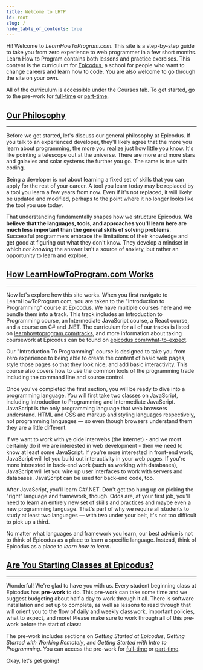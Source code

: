 ```yaml
---
title: Welcome to LHTP
id: root
slug: /
hide_table_of_contents: true
---
```


Hi! Welcome to _LearnHowToProgram.com_. This site is a step-by-step guide to take you from zero experience to web programmer in a few short months. Learn How to Program contains both lessons and practice exercises. This content is the curriculum for [Epicodus](http://www.epicodus.com), a school for people who want to change careers and learn how to code. You are also welcome to go through the site on your own.

All of the curriculum is accessible under the Courses tab. To get started, go to the pre-work for [full-time](https://full-time.learnhowtoprogram.com/pre-work) or [part-time](https://part-time.learnhowtoprogram.com/pre-work).

## [Our Philosophy](#our-philosophy)

---

Before we get started, let's discuss our general philosophy at Epicodus. If you talk to an experienced developer, they'll likely agree that the more you learn about programming, the more you realize just how little you know. It's like pointing a telescope out at the universe. There are more and more stars and galaxies and solar systems the further you go. The same is true with coding.

Being a developer is not about learning a fixed set of skills that you can apply for the rest of your career. A tool you learn today may be replaced by a tool you learn a few years from now. Even if it's not replaced, it will likely be updated and modified, perhaps to the point where it no longer looks like the tool you use today.

That understanding fundamentally shapes how we structure Epicodus. **We believe that the languages, tools, and approaches you'll learn here are much less important than the general skills of solving problems**. Successful programmers embrace the limitations of their knowledge and get good at figuring out what they don't know. They develop a mindset in which _not knowing_ the answer isn't a source of anxiety, but rather an opportunity to learn and explore.

## [How LearnHowToProgram.com Works](#how-learnhowtoprogram-com-works)

---

Now let's explore how this site works. When you first navigate to LearnHowToProgram.com, you are taken to the "Introduction to Programming" course at Epicodus. We have multiple courses here and we bundle them into a track. This track includes an Introduction to Programming course, an Intermediate JavaScript course, a React course, and a course on C# and .NET. The curriculum for all of our tracks is listed on [learnhowtoprogram.com/tracks](/tracks), and more information about taking coursework at Epicodus can be found on [epicodus.com/what-to-expect](https://www.epicodus.com/what-to-expect). 

Our "Introduction To Programming" course is designed to take you from zero experience to being able to create the content of basic web pages, style those pages so that they look nice, and add basic interactivity. This course also covers how to use the common tools of the programming trade including the command line and source control.

Once you've completed the first section, you will be ready to dive into a programming language. You will first take two classes on JavaScript, including Introduction to Programming and Intermediate JavaScript. JavaScript is the only programming language that web browsers understand. HTML and CSS are markup and styling languages respectively, not programming languages — so even though browsers understand them they are a little different.

If we want to work with ye olde interwebs (the internet) - and we most certainly do if we are interested in web development - then we need to know at least some JavaScript. If you're more interested in front-end work, JavaScript will let you build out interactivity in your web pages. If you're more interested in back-end work (such as working with databases), JavaScript will let you wire up user interfaces to work with servers and databases. JavaScript can be used for back-end code, too.

After JavaScript, you'll learn C#/.NET. Don't get too hung up on picking the "right" language and framework, though. Odds are, at your first job, you'll need to learn an entirely new set of skills and practices and maybe even a new programming language. That's part of why we require all students to study at least two languages — with two under your belt, it's not too difficult to pick up a third.

No matter what languages and framework you learn, our best advice is not to think of Epicodus as a place to learn a specific language. Instead, think of Epicodus as a place to _learn how to learn_.

## [Are You Starting Classes at Epicodus?](#are-you-starting-classes-at-epicodus)

---

Wonderful! We're glad to have you with us. Every student beginning class at Epicodus has **pre-work** to do. This pre-work can take some time and we suggest budgeting about half a day to work through it all. There is software installation and set up to complete, as well as lessons to read through that will orient you to the flow of daily and weekly classwork, important policies, what to expect, and more! Please make sure to work through all of this pre-work before the start of class:

The pre-work includes sections on _Getting Started at Epicodus_, _Getting Started with Working Remotely_, and _Getting Started with Intro to Programming_. You can access the pre-work for [full-time](https://full-time.learnhowtoprogram.com/pre-work) or [part-time](https://part-time.learnhowtoprogram.com/pre-work).

Okay, let's get going!